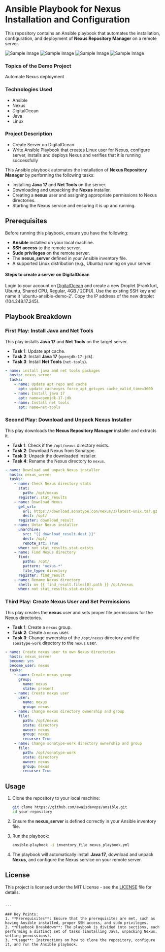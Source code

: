 # Ansible Playbook for Nexus Installation and Configuration

This repository contains an Ansible playbook that automates the installation, configuration, and deployment of **Nexus Repository Manager** on a remote server.

![Sample Image](assets/1.PNG)
![Sample Image](assets/2.PNG)
![Sample Image](assets/3.PNG)
![Sample Image](assets/4.PNG)

### Topics of the Demo Project
Automate Nexus deployment

### Technologies Used
- Ansible
- Nexus
- DigitalOcean
- Java
- Linux

### Project Description
- Create Server on DigitalOcean
- Write Ansible Playbook that creates Linux user for Nexus, configure server, installs and deploys Nexus and verifies that it is running successfully

This Ansible playbook automates the installation of **Nexus Repository Manager** by performing the following tasks:

- Installing **Java 17** and **Net Tools** on the server.
- Downloading and unpacking the **Nexus** installer.
- Creating a **nexus** user and assigning appropriate permissions to Nexus directories.
- Starting the Nexus service and ensuring it is up and running.

## Prerequisites

Before running this playbook, ensure you have the following:

- **Ansible** installed on your local machine.
- **SSH access** to the remote server.
- **Sudo privileges** on the remote server.
- The **nexus_server** defined in your Ansible inventory file.
- A supported Linux distribution (e.g., Ubuntu) running on your server.

#### Steps to create a server on DigitalOcean
Login to your account on [DigitalOcean](https://cloud.digitalocean.com/login) and create a new Droplet (Frankfurt, Ubuntu, Shared CPU, Regular, 4GB / 2CPU). Use the existing SSH key and name it 'ubuntu-ansible-demo-2'. Copy the IP address of the new droplet (104.248.17.245).

## Playbook Breakdown

### First Play: Install Java and Net Tools

This play installs **Java 17** and **Net Tools** on the target server.

- **Task 1**: Update apt cache.
- **Task 2**: Install **Java 17** (`openjdk-17-jdk`).
- **Task 3**: Install **Net Tools** (`net-tools`).

```yaml
- name: install java and net tools packages
  hosts: nexus_server
  tasks:
    - name: Update apt repo and cache
      apt: update_cache=yes force_apt_get=yes cache_valid_time=3600
    - name: Install java 17
      apt: name=openjdk-17-jdk
    - name: Install net tools
      apt: name=net-tools
```

### Second Play: Download and Unpack Nexus Installer

This play downloads the **Nexus Repository Manager** installer and extracts it.

- **Task 1**: Check if the `/opt/nexus` directory exists.
- **Task 2**: Download Nexus from Sonatype.
- **Task 3**: Unpack the downloaded installer.
- **Task 4**: Rename the Nexus directory to `nexus`.

```yaml
- name: Download and unpack Nexus installer
  hosts: nexus_server
  tasks:
    - name: Check Nexus directory stats
      stat:
        path: /opt/nexus
      register: stat_results
    - name: Download Nexus
      get_url:
        url: https://download.sonatype.com/nexus/3/latest-unix.tar.gz
        dest: /opt/
      register: download_result
    - name: Untar Nexus installer
      unarchive:
        src: "{{ download_result.dest }}"
        dest: /opt/
        remote_src: True
      when: not stat_results.stat.exists
    - name: Find Nexus directory
      find:
        paths: /opt/
        pattern: "nexus-*"
        file_type: directory
      register: find_result
    - name: Rename Nexus directory
      shell: mv {{ find_result.files[0].path }} /opt/nexus
      when: not stat_results.stat.exists
```

### Third Play: Create Nexus User and Set Permissions

This play creates the **nexus** user and sets proper file permissions for the Nexus directories.

- **Task 1**: Create a `nexus` group.
- **Task 2**: Create a `nexus` user.
- **Task 3**: Change ownership of the `/opt/nexus` directory and the `sonatype-work` directory to the `nexus` user.

```yaml
- name: Create nexus user to own Nexus directories
  hosts: nexus_server
  become: yes
  become_user: nexus
  tasks:
    - name: Create nexus group
      group:
        name: nexus
        state: present
    - name: Create nexus user
      user:
        name: nexus
        group: nexus
    - name: Change nexus directory ownership and group
      file:
        path: /opt/nexus
        state: directory
        owner: nexus
        group: nexus
        recurse: True
    - name: Change sonatype-work directory ownership and group
      file:
        path: /opt/sonatype-work
        state: directory
        owner: nexus
        group: nexus
        recurse: True
```

## Usage

1. Clone the repository to your local machine:

   ```bash
   git clone https://github.com/awaisdevops/ansible.git
   cd your-repository
   ```

2. Ensure the **nexus_server** is defined correctly in your Ansible inventory file.

3. Run the playbook:

   ```bash
   ansible-playbook -i inventory_file nexus_playbook.yml
   ```

4. The playbook will automatically install **Java 17**, download and unpack **Nexus**, and configure the Nexus service on your remote server.


## License

This project is licensed under the MIT License - see the [LICENSE](LICENSE) file for details.
```

---

### Key Points:
1. **Prerequisites**: Ensure that the prerequisites are met, such as having Ansible installed, proper SSH access, and sudo privileges.
2. **Playbook Breakdown**: The playbook is divided into sections, each performing a distinct set of tasks (installing Java, unpacking Nexus, setting permissions).
3. **Usage**: Instructions on how to clone the repository, configure it, and run the Ansible playbook.
